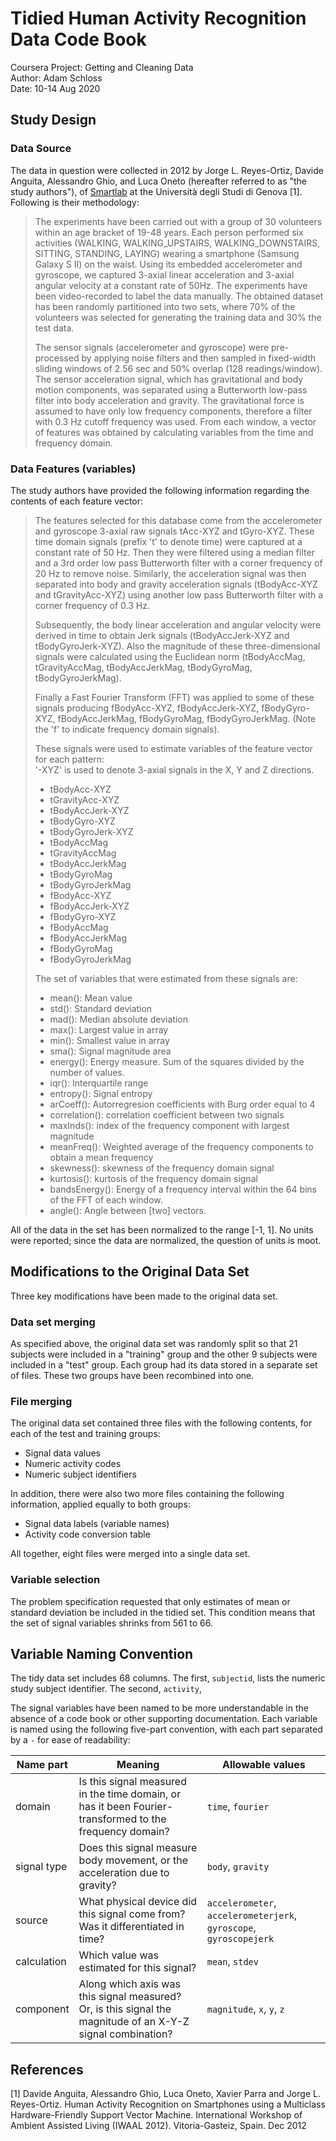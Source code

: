 # Tidied Human Activity Recognition Data Code Book

Coursera Project: Getting and Cleaning Data  
Author: Adam Schloss  
Date: 10-14 Aug 2020

## Study Design

### Data Source

The data in question were collected in 2012 by Jorge L. Reyes-Ortiz, Davide Anguita, Alessandro Ghio, and Luca Oneto (hereafter referred to as "the study authors"), of [Smartlab](https://sites.google.com/view/smartlabunige) at the Università degli Studi di Genova [1]. Following is their methodology:

> The experiments have been carried out with a group of 30 volunteers within an age bracket of 19-48 years. Each person performed six activities (WALKING, WALKING_UPSTAIRS, WALKING_DOWNSTAIRS, SITTING, STANDING, LAYING) wearing a smartphone (Samsung Galaxy S II) on the waist. Using its embedded accelerometer and gyroscope, we captured 3-axial linear acceleration and 3-axial angular velocity at a constant rate of 50Hz. The experiments have been video-recorded to label the data manually. The obtained dataset has been randomly partitioned into two sets, where 70% of the volunteers was selected for generating the training data and 30% the test data. 
> 
> The sensor signals (accelerometer and gyroscope) were pre-processed by applying noise filters and then sampled in fixed-width sliding windows of 2.56 sec and 50% overlap (128 readings/window). The sensor acceleration signal, which has gravitational and body motion components, was separated using a Butterworth low-pass filter into body acceleration and gravity. The gravitational force is assumed to have only low frequency components, therefore a filter with 0.3 Hz cutoff frequency was used. From each window, a vector of features was obtained by calculating variables from the time and frequency domain.

### Data Features (variables)

The study authors have provided the following information regarding the contents of each feature vector:

> The features selected for this database come from the accelerometer and gyroscope 3-axial raw signals tAcc-XYZ and tGyro-XYZ. These time domain signals (prefix 't' to denote time) were captured at a constant rate of 50 Hz. Then they were filtered using a median filter and a 3rd order low pass Butterworth filter with a corner frequency of 20 Hz to remove noise. Similarly, the acceleration signal was then separated into body and gravity acceleration signals (tBodyAcc-XYZ and tGravityAcc-XYZ) using another low pass Butterworth filter with a corner frequency of 0.3 Hz. 
> 
> Subsequently, the body linear acceleration and angular velocity were derived in time to obtain Jerk signals (tBodyAccJerk-XYZ and tBodyGyroJerk-XYZ). Also the magnitude of these three-dimensional signals were calculated using the Euclidean norm (tBodyAccMag, tGravityAccMag, tBodyAccJerkMag, tBodyGyroMag, tBodyGyroJerkMag). 
> 
> Finally a Fast Fourier Transform (FFT) was applied to some of these signals producing fBodyAcc-XYZ, fBodyAccJerk-XYZ, fBodyGyro-XYZ, fBodyAccJerkMag, fBodyGyroMag, fBodyGyroJerkMag. (Note the 'f' to indicate frequency domain signals). 
> 
> These signals were used to estimate variables of the feature vector for each pattern:    
> '-XYZ' is used to denote 3-axial signals in the X, Y and Z directions.
> 
> * tBodyAcc-XYZ
> * tGravityAcc-XYZ
> * tBodyAccJerk-XYZ
> * tBodyGyro-XYZ
> * tBodyGyroJerk-XYZ
> * tBodyAccMag
> * tGravityAccMag
> * tBodyAccJerkMag
> * tBodyGyroMag
> * tBodyGyroJerkMag
> * fBodyAcc-XYZ
> * fBodyAccJerk-XYZ
> * fBodyGyro-XYZ
> * fBodyAccMag
> * fBodyAccJerkMag
> * fBodyGyroMag
> * fBodyGyroJerkMag
> 
> The set of variables that were estimated from these signals are: 
> 
> * mean(): Mean value
> * std(): Standard deviation
> * mad(): Median absolute deviation 
> * max(): Largest value in array
> * min(): Smallest value in array
> * sma(): Signal magnitude area
> * energy(): Energy measure. Sum of the squares divided by the number of values. 
> * iqr(): Interquartile range 
> * entropy(): Signal entropy
> * arCoeff(): Autorregresion coefficients with Burg order equal to 4
> * correlation(): correlation coefficient between two signals
> * maxInds(): index of the frequency component with largest magnitude
> * meanFreq(): Weighted average of the frequency components to obtain a mean frequency
> * skewness(): skewness of the frequency domain signal 
> * kurtosis(): kurtosis of the frequency domain signal 
> * bandsEnergy(): Energy of a frequency interval within the 64 bins of the FFT of each window.
> * angle(): Angle between [two] vectors.

All of the data in the set has been normalized to the range [-1, 1]. No units were reported; since the data are normalized, the question of units is moot.

## Modifications to the Original Data Set

Three key modifications have been made to the original data set.

### Data set merging

As specified above, the original data set was randomly split so that 21 subjects were included in a "training" group and the other 9 subjects were included in a "test" group. Each group had its data stored in a separate set of files. These two groups have been recombined into one.

### File merging

The original data set contained three files with the following contents, for each of the test and training groups:

* Signal data values
* Numeric activity codes
* Numeric subject identifiers

In addition, there were also two more files containing the following information, applied equally to both groups:

* Signal data labels (variable names)
* Activity code conversion table

All together, eight files were merged into a single data set.

### Variable selection

The problem specification requested that only estimates of mean or standard deviation be included in the tidied set. This condition means that the set of signal variables shrinks from 561 to 66.

## Variable Naming Convention

The tidy data set includes 68 columns. The first, `subjectid`, lists the numeric study subject identifier. The second, `activity`, 

The signal variables have been named to be more understandable in the absence of a code book or other supporting documentation. Each variable is named using the following five-part convention, with each part separated by a `-` for ease of readability:

| Name part | Meaning | Allowable values |
| --- | --- | --- |
| domain | Is this signal measured in the time domain, or has it been Fourier-transformed to the frequency domain? | `time`, `fourier` |
| signal type | Does this signal measure body movement, or the acceleration due to gravity? | `body`, `gravity` |
| source | What physical device did this signal come from? Was it differentiated in time? | `accelerometer`, `accelerometerjerk`, `gyroscope`, `gyroscopejerk` |
| calculation | Which value was estimated for this signal? | `mean`, `stdev` |
| component | Along which axis was this signal measured? Or, is this signal the magnitude of an X-Y-Z signal combination? | `magnitude`, `x`, `y`, `z` |

## References

[1] Davide Anguita, Alessandro Ghio, Luca Oneto, Xavier Parra and Jorge L. Reyes-Ortiz. Human Activity Recognition on Smartphones using a Multiclass Hardware-Friendly Support Vector Machine. International Workshop of Ambient Assisted Living (IWAAL 2012). Vitoria-Gasteiz, Spain. Dec 2012
